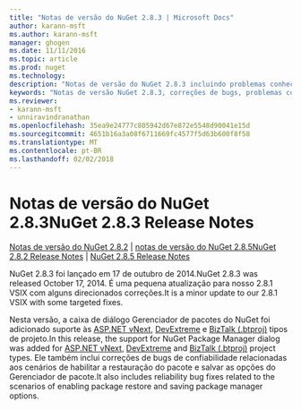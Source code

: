 ```yaml
---
title: "Notas de versão do NuGet 2.8.3 | Microsoft Docs"
author: karann-msft
ms.author: karann-msft
manager: ghogen
ms.date: 11/11/2016
ms.topic: article
ms.prod: nuget
ms.technology: 
description: "Notas de versão do NuGet 2.8.3 incluindo problemas conhecidos, correções de bug, recursos adicionados e DCRs."
keywords: "Notas de versão NuGet 2.8.3, correções de bugs, problemas conhecidos, adicionaram recursos, DCRs"
ms.reviewer:
- karann-msft
- unniravindranathan
ms.openlocfilehash: 35ea9e24777c805942d67e872e5548d90041e15d
ms.sourcegitcommit: 4651b16a3a08f6711669fc4577f5d63b600f8f58
ms.translationtype: MT
ms.contentlocale: pt-BR
ms.lasthandoff: 02/02/2018
---
```

# <a name="nuget-283-release-notes"></a><span data-ttu-id="51cad-104">Notas de versão do NuGet 2.8.3</span><span class="sxs-lookup"><span data-stu-id="51cad-104">NuGet 2.8.3 Release Notes</span></span>

<span data-ttu-id="51cad-105">[Notas de versão do NuGet 2.8.2](../release-notes/nuget-2.8.2.md) | [notas de versão do NuGet 2.8.5](../release-notes/nuget-2.8.5.md)</span><span class="sxs-lookup"><span data-stu-id="51cad-105">[NuGet 2.8.2 Release Notes](../release-notes/nuget-2.8.2.md) | [NuGet 2.8.5 Release Notes](../release-notes/nuget-2.8.5.md)</span></span>

<span data-ttu-id="51cad-106">NuGet 2.8.3 foi lançado em 17 de outubro de 2014.</span><span class="sxs-lookup"><span data-stu-id="51cad-106">NuGet 2.8.3 was released October 17, 2014.</span></span> <span data-ttu-id="51cad-107">É uma pequena atualização para nosso 2.8.1 VSIX com alguns direcionados correções.</span><span class="sxs-lookup"><span data-stu-id="51cad-107">It is a minor update to our 2.8.1 VSIX with some targeted fixes.</span></span>

<span data-ttu-id="51cad-108">Nesta versão, a caixa de diálogo Gerenciador de pacotes do NuGet foi adicionado suporte às [ASP.NET vNext](http://www.asp.net/vnext), [DevExtreme](http://js.devexpress.com/) e [BizTalk (.btproj)](/biztalk/core/developing-biztalk-server-applications) tipos de projeto.</span><span class="sxs-lookup"><span data-stu-id="51cad-108">In this release, the support for NuGet Package Manager dialog was added for [ASP.NET vNext](http://www.asp.net/vnext), [DevExtreme](http://js.devexpress.com/) and [BizTalk (.btproj)](/biztalk/core/developing-biztalk-server-applications) project types.</span></span> <span data-ttu-id="51cad-109">Ele também inclui correções de bugs de confiabilidade relacionadas aos cenários de habilitar a restauração do pacote e salvar as opções do Gerenciador de pacote.</span><span class="sxs-lookup"><span data-stu-id="51cad-109">It also includes reliability bug fixes related to the scenarios of enabling package restore and saving package manager options.</span></span>

